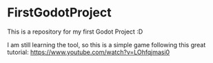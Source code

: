 # FirstGodotProject
This is a repository for my first Godot Project :D

I am still learning the tool, so this is a simple game following this great tutorial: https://www.youtube.com/watch?v=LOhfqjmasi0
